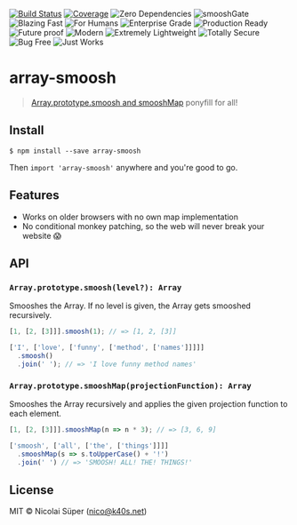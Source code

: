[![Build Status](https://travis-ci.org/nicolaisueper/array-smoosh.svg?branch=master)](https://travis-ci.org/nicolaisueper/array-smoosh)
[![Coverage](https://codecov.io/gh/nicolaisueper/array-smoosh/branch/master/graph/badge.svg)](https://codecov.io/gh/nicolaisueper/array-smoosh)
![Zero Dependencies](https://img.shields.io/badge/0-Zero%20Dependencies-green.svg)
![smooshGate](https://img.shields.io/badge/%23-smooshGate-green.svg)
![Blazing Fast](https://img.shields.io/badge/🔥-Blazing%20Fast-red.svg)
![For Humans](https://img.shields.io/badge/😿-For%20Humans-blue.svg)
![Enterprise Grade](https://img.shields.io/badge/🏢-Enterprise%20Grade-999999.svg)
![Production Ready](https://img.shields.io/badge/👌-Production%20Ready-00ddcc.svg)
![Future proof](https://img.shields.io/badge/🛸-Future%20Proof-orange.svg)
![Modern](https://img.shields.io/badge/💎-Modern-44aadd.svg)
![Extremely Lightweight](https://img.shields.io/badge/🦋-Extremely%20Lightweight-7799cc.svg)
![Totally Secure](https://img.shields.io/badge/🔐-Totally%20Secure-yellow.svg)
![Bug Free](https://img.shields.io/badge/🐛-Bug%20Free-green.svg)
![Just Works](https://img.shields.io/badge/🦄-Just%20Works-cc00cc.svg)


# array-smoosh

> [Array.prototype.smoosh and smooshMap](https://github.com/tc39/proposal-flatMap/pull/56) ponyfill for all!

## Install

```
$ npm install --save array-smoosh
```
Then `import 'array-smoosh'` anywhere and you're good to go.

## Features

- Works on older browsers with no own map implementation
- No conditional monkey patching, so the web will never break your website 😱

## API

### `Array.prototype.smoosh(level?): Array`
Smooshes the Array. If no level is given, the Array gets smooshed recursively.

```javascript
[1, [2, [3]]].smoosh(1); // => [1, 2, [3]]

['I', ['love', ['funny', ['method', ['names']]]]]
  .smoosh()
  .join(' '); // => 'I love funny method names'
```

### `Array.prototype.smooshMap(projectionFunction): Array`
Smooshes the Array recursively and applies the given projection function to each element.

```javascript
[1, [2, [3]]].smooshMap(n => n * 3); // => [3, 6, 9]

['smoosh', ['all', ['the', ['things']]]]
  .smooshMap(s => s.toUpperCase() + '!')
  .join(' ') // => 'SMOOSH! ALL! THE! THINGS!'
```

## License
MIT © Nicolai Süper (nico@k40s.net)
